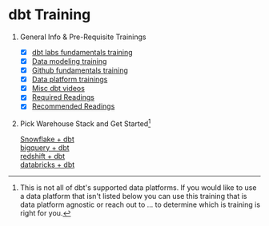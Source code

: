 # dbt Training
1. General Info & Pre-Requisite Trainings

   - [x] [dbt labs fundamentals training](https://www.linkedin.com/in/alec-peters/)
   - [x] [Data modeling training](https://www.linkedin.com/in/alec-peters/)
   - [x] [Github fundamentals training](https://www.linkedin.com/in/alec-peters/)
   - [x] [Data platform trainings](https://www.linkedin.com/in/alec-peters/)
   - [x] [Misc dbt videos](https://www.linkedin.com/in/alec-peters/)
   - [x] [Required Readings](https://www.linkedin.com/in/alec-peters/)
   - [x] [Recommended Readings](https://www.linkedin.com/in/alec-peters/)
   
2. Pick Warehouse Stack and Get Started[^1]

   [Snowflake + dbt](https://github.com/analytics8/dbt/tree/main/Training#steps-for-our-a8-dbt-training)\
   [bigquery + dbt](https://www.linkedin.com/in/alec-peters/)\
   [redshift + dbt](https://www.linkedin.com/in/alec-peters/)\
   [databricks + dbt](https://www.linkedin.com/in/alec-peters/)

[^1]: This is not all of dbt's supported data platforms. If you would like to use a data platform that isn't listed below you can use this training that is data platform agnostic or reach out to ... to determine which is training is right for you.
